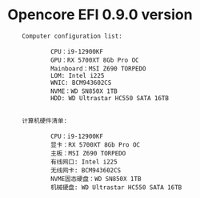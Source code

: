 # Opencore EFI 0.9.0 version

        Computer configuration list:
	
                CPU：i9-12900KF
                GPU：RX 5700XT 8Gb Pro OC  
                Mainboard：MSI Z690 TORPEDO
                LOM: Intel i225
                WNIC: BCM943602CS
                NVME：WD SN850X 1TB	
                HDD: WD Ultrastar HC550 SATA 16TB
	
        
        计算机硬件清单:
	
                CPU：i9-12900KF
                显卡：RX 5700XT 8Gb Pro OC
                主板：MSI Z690 TORPEDO
                有线网口: Intel i225
                无线网卡: BCM943602CS
                NVME固态硬盘：WD SN850X 1TB	
                机械硬盘: WD Ultrastar HC550 SATA 16TB
